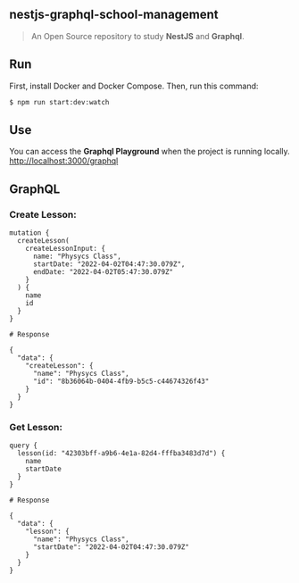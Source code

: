 ## **nestjs-graphql-school-management**

> An Open Source repository to study **NestJS** and **Graphql**.

## Run

First, install Docker and Docker Compose. Then, run this command:

```bash
$ npm run start:dev:watch
```

## Use

You can access the **Graphql Playground** when the project is running locally. [http://localhost:3000/graphql](http://localhost:3000/graphql)


## GraphQL

### Create Lesson:

```gql
mutation {
  createLesson(
    createLessonInput: {
      name: "Physycs Class",
      startDate: "2022-04-02T04:47:30.079Z",
      endDate: "2022-04-02T05:47:30.079Z"
    }
  ) {
    name
	id
  }
}
```
```gql
# Response

{
  "data": {
    "createLesson": {
      "name": "Physycs Class",
      "id": "8b36064b-0404-4fb9-b5c5-c44674326f43"
    }
  }
}
```

### Get Lesson:

```gql
query {
  lesson(id: "42303bff-a9b6-4e1a-82d4-fffba3483d7d") {
    name
    startDate
  }
}
```

```gql
# Response

{
  "data": {
    "lesson": {
      "name": "Physycs Class",
      "startDate": "2022-04-02T04:47:30.079Z"
    }
  }
}
```
